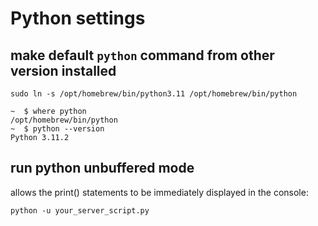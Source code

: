 # Python settings

## make default `python` command from other version installed

```
sudo ln -s /opt/homebrew/bin/python3.11 /opt/homebrew/bin/python

~  $ where python
/opt/homebrew/bin/python
~  $ python --version
Python 3.11.2
```

## run python unbuffered mode

allows the print() statements to be immediately displayed in the console:

```
python -u your_server_script.py
```
